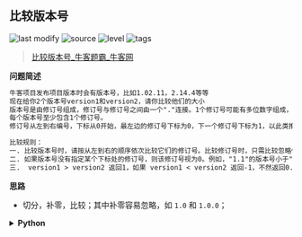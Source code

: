## 比较版本号
<!--START_SECTION:badge-->

![last modify](https://img.shields.io/static/v1?label=last%20modify&message=2022-10-14%2000%3A39%3A24&color=yellowgreen&style=flat-square)
![source](https://img.shields.io/static/v1?label=source&message=%E7%89%9B%E5%AE%A2&color=green&style=flat-square)
![level](https://img.shields.io/static/v1?label=level&message=%E4%B8%AD%E7%AD%89&color=yellow&style=flat-square)
![tags](https://img.shields.io/static/v1?label=tags&message=%E5%AD%97%E7%AC%A6%E4%B8%B2&color=orange&style=flat-square)

<!--END_SECTION:badge-->
<!--info
tags: [字符串]
source: 牛客
level: 中等
number: '0104'
name: 比较版本号
companies: []
-->

> [比较版本号_牛客题霸_牛客网](https://www.nowcoder.com/practice/2b317e02f14247a49ffdbdba315459e7)

<summary><b>问题简述</b></summary>

```txt
牛客项目发布项目版本时会有版本号，比如1.02.11，2.14.4等等
现在给你2个版本号version1和version2，请你比较他们的大小
版本号是由修订号组成，修订号与修订号之间由一个"."连接。1个修订号可能有多位数字组成，修订号可能包含前导0，且是合法的。例如，1.02.11，0.1，0.2都是合法的版本号
每个版本号至少包含1个修订号。
修订号从左到右编号，下标从0开始，最左边的修订号下标为0，下一个修订号下标为1，以此类推。

比较规则：
一. 比较版本号时，请按从左到右的顺序依次比较它们的修订号。比较修订号时，只需比较忽略任何前导零后的整数值。比如"0.1"和"0.01"的版本号是相等的
二. 如果版本号没有指定某个下标处的修订号，则该修订号视为0。例如，"1.1"的版本号小于"1.1.1"。因为"1.1"的版本号相当于"1.1.0"，第3位修订号的下标为0，小于1
三.  version1 > version2 返回1，如果 version1 < version2 返回-1，不然返回0.
```

<!-- 
<details><summary><b>详细描述</b></summary>

```txt
```

</details>
-->

<!-- <div align="center"><img src="../../../_assets/xxx.png" height="300" /></div> -->

<summary><b>思路</b></summary>

- 切分，补零，比较；其中补零容易忽略，如 `1.0` 和 `1.0.0`；

<details><summary><b>Python</b></summary>

```python
class Solution:
    def compare(self , version1: str, version2: str) -> int:
        
        # 切分
        v1 = list(map(int, version1.split('.')))
        v2 = list(map(int, version2.split('.')))
        
        # 补零
        l1, l2 = len(v1), len(v2)
        if l1 > l2: v2 += [0] * (l1 - l2)
        else: v1 += [0] * (l2 - l1)
        
        # 比较
        for i1, i2 in zip(v1, v2):
            if i1 > i2: return 1
            if i1 < i2: return -1
        
        return 0
```

</details>

